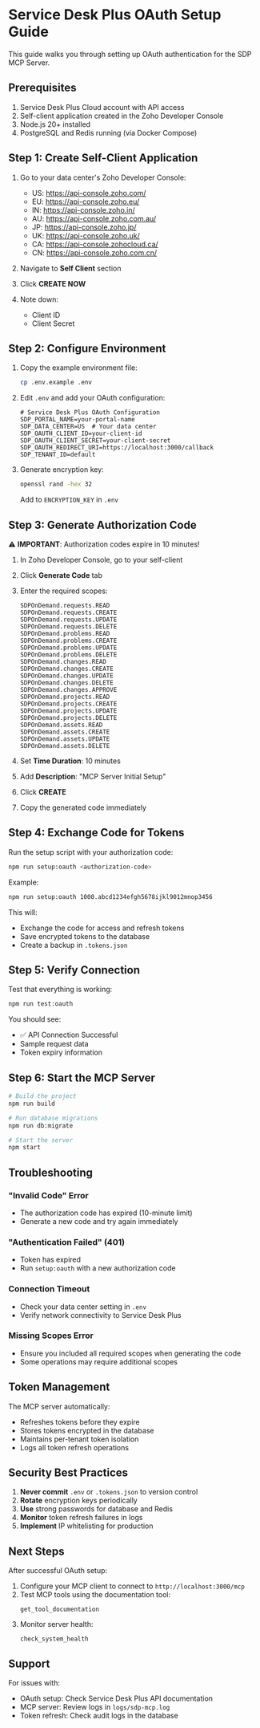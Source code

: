 # Service Desk Plus OAuth Setup Guide

This guide walks you through setting up OAuth authentication for the SDP MCP Server.

## Prerequisites

1. Service Desk Plus Cloud account with API access
2. Self-client application created in the Zoho Developer Console
3. Node.js 20+ installed
4. PostgreSQL and Redis running (via Docker Compose)

## Step 1: Create Self-Client Application

1. Go to your data center's Zoho Developer Console:
   - US: https://api-console.zoho.com/
   - EU: https://api-console.zoho.eu/
   - IN: https://api-console.zoho.in/
   - AU: https://api-console.zoho.com.au/
   - JP: https://api-console.zoho.jp/
   - UK: https://api-console.zoho.uk/
   - CA: https://api-console.zohocloud.ca/
   - CN: https://api-console.zoho.com.cn/

2. Navigate to **Self Client** section
3. Click **CREATE NOW**
4. Note down:
   - Client ID
   - Client Secret

## Step 2: Configure Environment

1. Copy the example environment file:
   ```bash
   cp .env.example .env
   ```

2. Edit `.env` and add your OAuth configuration:
   ```env
   # Service Desk Plus OAuth Configuration
   SDP_PORTAL_NAME=your-portal-name
   SDP_DATA_CENTER=US  # Your data center
   SDP_OAUTH_CLIENT_ID=your-client-id
   SDP_OAUTH_CLIENT_SECRET=your-client-secret
   SDP_OAUTH_REDIRECT_URI=https://localhost:3000/callback
   SDP_TENANT_ID=default
   ```

3. Generate encryption key:
   ```bash
   openssl rand -hex 32
   ```
   Add to `ENCRYPTION_KEY` in `.env`

## Step 3: Generate Authorization Code

⚠️ **IMPORTANT**: Authorization codes expire in 10 minutes!

1. In Zoho Developer Console, go to your self-client
2. Click **Generate Code** tab
3. Enter the required scopes:
   ```
   SDPOnDemand.requests.READ
   SDPOnDemand.requests.CREATE
   SDPOnDemand.requests.UPDATE
   SDPOnDemand.requests.DELETE
   SDPOnDemand.problems.READ
   SDPOnDemand.problems.CREATE
   SDPOnDemand.problems.UPDATE
   SDPOnDemand.problems.DELETE
   SDPOnDemand.changes.READ
   SDPOnDemand.changes.CREATE
   SDPOnDemand.changes.UPDATE
   SDPOnDemand.changes.DELETE
   SDPOnDemand.changes.APPROVE
   SDPOnDemand.projects.READ
   SDPOnDemand.projects.CREATE
   SDPOnDemand.projects.UPDATE
   SDPOnDemand.projects.DELETE
   SDPOnDemand.assets.READ
   SDPOnDemand.assets.CREATE
   SDPOnDemand.assets.UPDATE
   SDPOnDemand.assets.DELETE
   ```

4. Set **Time Duration**: 10 minutes
5. Add **Description**: "MCP Server Initial Setup"
6. Click **CREATE**
7. Copy the generated code immediately

## Step 4: Exchange Code for Tokens

Run the setup script with your authorization code:

```bash
npm run setup:oauth <authorization-code>
```

Example:
```bash
npm run setup:oauth 1000.abcd1234efgh5678ijkl9012mnop3456
```

This will:
- Exchange the code for access and refresh tokens
- Save encrypted tokens to the database
- Create a backup in `.tokens.json`

## Step 5: Verify Connection

Test that everything is working:

```bash
npm run test:oauth
```

You should see:
- ✅ API Connection Successful
- Sample request data
- Token expiry information

## Step 6: Start the MCP Server

```bash
# Build the project
npm run build

# Run database migrations
npm run db:migrate

# Start the server
npm start
```

## Troubleshooting

### "Invalid Code" Error
- The authorization code has expired (10-minute limit)
- Generate a new code and try again immediately

### "Authentication Failed" (401)
- Token has expired
- Run `setup:oauth` with a new authorization code

### Connection Timeout
- Check your data center setting in `.env`
- Verify network connectivity to Service Desk Plus

### Missing Scopes Error
- Ensure you included all required scopes when generating the code
- Some operations may require additional scopes

## Token Management

The MCP server automatically:
- Refreshes tokens before they expire
- Stores tokens encrypted in the database
- Maintains per-tenant token isolation
- Logs all token refresh operations

## Security Best Practices

1. **Never commit** `.env` or `.tokens.json` to version control
2. **Rotate** encryption keys periodically
3. **Use** strong passwords for database and Redis
4. **Monitor** token refresh failures in logs
5. **Implement** IP whitelisting for production

## Next Steps

After successful OAuth setup:

1. Configure your MCP client to connect to `http://localhost:3000/mcp`
2. Test MCP tools using the documentation tool:
   ```
   get_tool_documentation
   ```
3. Monitor server health:
   ```
   check_system_health
   ```

## Support

For issues with:
- OAuth setup: Check Service Desk Plus API documentation
- MCP server: Review logs in `logs/sdp-mcp.log`
- Token refresh: Check audit logs in the database